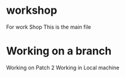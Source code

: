 # workshop
For work Shop
This is the main file
  # Working on a branch
   Working on Patch 2
Working in Local machine